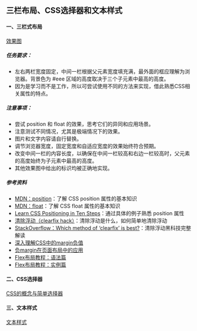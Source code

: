 ## 三栏布局、CSS选择器和文本样式

#### 一、三栏式布局

[效果图](https://share.weiyun.com/5xYMMqf)

##### 任务要求：

- 左右两栏宽度固定，中间一栏根据父元素宽度填充满，最外面的框应理解为浏览器。背景色为 #eee 区域的高度取决于三个子元素中最高的高度。
- 因为是学习而不是工作，所以可尝试使用不同的方法来实现，借此熟悉CSS相关属性的特点。

##### 注意事项：

- 尝试 position 和 float 的效果，思考它们的异同和应用场景。
- 注意测试不同情况，尤其是极端情况下的效果。
- 图片和文字内容请自行替换。
- 调节浏览器宽度，固定宽度和自适应宽度的效果始终符合预期。
- 改变中间一栏的内容长度，以确保在中间一栏较高和右边一栏较高时，父元素的高度始终为子元素中最高的高度。
- 其他效果图中给出的标识均被正确地实现。

##### 参考资料

- [MDN：position](https://developer.mozilla.org/zh-CN/docs/Web/CSS/position)：了解 CSS position 属性的基本知识
- [MDN：float](https://developer.mozilla.org/en-US/docs/Web/CSS/float)：了解 CSS float 属性的基本知识
- [Learn CSS Positioning in Ten Steps](http://www.barelyfitz.com/screencast/html-training/css/positioning/)：通过具体的例子熟悉 position 属性
- [清除浮动（clearfix hack）](http://zh.learnlayout.com/clearfix.html)：清除浮动是什么，如何简单地清除浮动
- [StackOverflow：Which method of ‘clearfix’ is best?](http://stackoverflow.com/questions/211383/which-method-of-clearfix-is-best)：清除浮动黑科技完整解读
- [深入理解CSS中的margin负值](https://www.cnblogs.com/xiaohuochai/p/5314289.html)
- [负margin在页面布局中的应用](https://www.cnblogs.com/jscode/archive/2012/08/28/2660078.html)
- [Flex布局教程：语法篇](http://www.ruanyifeng.com/blog/2015/07/flex-grammar.html)
- [Flex布局教程：实例篇](http://www.ruanyifeng.com/blog/2015/07/flex-examples.html)

#### 二、CSS选择器

[CSS的概念与简单选择器](http://t.75team.com/video/play?id=24_96_20161229095053d22e83b5-09b0-4e64-8889-70c27a6a0753)

#### 三、文本样式

[文本样式](http://t.75team.com/video/play?id=25_100_20161229101113b6533bdd-b985-4fc1-8dcb-5c3279f56514)